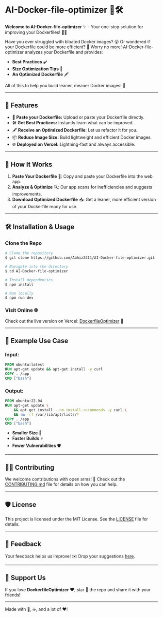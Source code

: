 # AI-Docker-file-optimizer 🚀🛠️

**Welcome to AI-Docker-file-optimizer** ✨ - Your one-stop solution for improving your Dockerfiles! 🐳💡

Have you ever struggled with bloated Docker images? 😵 Or wondered if your Dockerfile could be more efficient? 🤔 Worry no more! AI-Docker-file-optimizer analyzes your Dockerfile and provides:

- **Best Practices** ✔️
- **Size Optimization Tips** 📏
- **An Optimized Dockerfile** 🖋️

All of this to help you build leaner, meaner Docker images! 🚤

---

## 🌟 Features

- 📄 **Paste your Dockerfile:** Upload or paste your Dockerfile directly.
- 🛠️ **Get Best Practices:** Instantly learn what can be improved.
- 🖋️ **Receive an Optimized Dockerfile:** Let us refactor it for you.
- 📦 **Reduce Image Size:** Build lightweight and efficient Docker images.
- 🌐 **Deployed on Vercel:** Lightning-fast and always accessible.

---

## 🚀 How It Works

1. **Paste Your Dockerfile** 📝: Copy and paste your Dockerfile into the web app.
2. **Analyze & Optimize** 🔍: Our app scans for inefficiencies and suggests improvements.
3. **Download Optimized Dockerfile** 📥: Get a leaner, more efficient version of your Dockerfile ready for use.

---

## 🛠️ Installation & Usage

### Clone the Repo
```bash
# Clone the repository
$ git clone https://github.com/Abhiz2411/AI-Docker-file-optimizer.git

# Navigate into the directory
$ cd AI-Docker-file-optimizer

# Install dependencies
$ npm install

# Run locally
$ npm run dev
```

### Visit Online 🌐
Check out the live version on Vercel: [DockerfileOptimizer](https://dockerfileoptimizer.vercel.app) 🌟

---

## 📖 Example Use Case

### Input:
```dockerfile
FROM ubuntu:latest
RUN apt-get update && apt-get install -y curl
COPY . /app
CMD ["bash"]
```

### Output:
```dockerfile
FROM ubuntu:22.04
RUN apt-get update \
    && apt-get install --no-install-recommends -y curl \
    && rm -rf /var/lib/apt/lists/*
COPY . /app
CMD ["bash"]
```

- **Smaller Size** 🚀
- **Faster Builds** ⚡
- **Fewer Vulnerabilities** 🛡️

---

## 🧑‍💻 Contributing

We welcome contributions with open arms! 🤗 Check out the [CONTRIBUTING.md](CONTRIBUTING.md) file for details on how you can help.

---

## 🛡️ License

This project is licensed under the MIT License. See the [LICENSE](LICENSE) file for details.

---

## 💬 Feedback

Your feedback helps us improve! ✉️ Drop your suggestions [here](https://github.com/your-username/dockerfile-optimizer/issues).

---

## 📢 Support Us

If you love **DockerfileOptimizer** ❤️, star 🌟 the repo and share it with your friends!

---

Made with 🐳, ☕, and a lot of ❤️!
